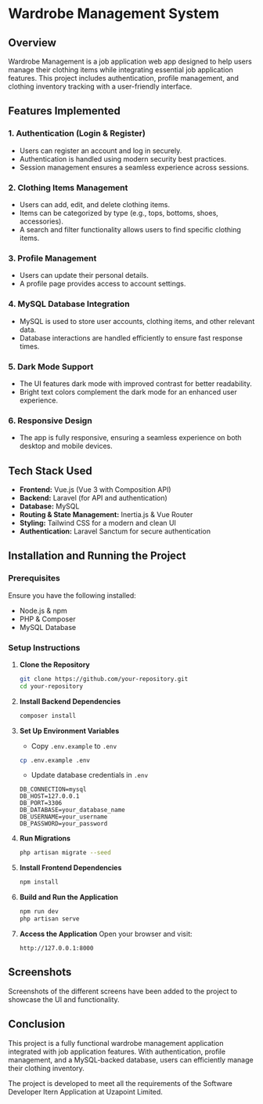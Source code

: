 # Wardrobe Management System

## Overview
Wardrobe Management is a job application web app designed to help users manage their clothing items while integrating essential job application features. This project includes authentication, profile management, and clothing inventory tracking with a user-friendly interface.

## Features Implemented

### 1. **Authentication (Login & Register)**
- Users can register an account and log in securely.
- Authentication is handled using modern security best practices.
- Session management ensures a seamless experience across sessions.

### 2. **Clothing Items Management**
- Users can add, edit, and delete clothing items.
- Items can be categorized by type (e.g., tops, bottoms, shoes, accessories).
- A search and filter functionality allows users to find specific clothing items.

### 3. **Profile Management**
- Users can update their personal details.
- A profile page provides access to account settings.

### 4. **MySQL Database Integration**
- MySQL is used to store user accounts, clothing items, and other relevant data.
- Database interactions are handled efficiently to ensure fast response times.

### 5. **Dark Mode Support**
- The UI features dark mode with improved contrast for better readability.
- Bright text colors complement the dark mode for an enhanced user experience.

### 6. **Responsive Design**
- The app is fully responsive, ensuring a seamless experience on both desktop and mobile devices.

## Tech Stack Used

- **Frontend:** Vue.js (Vue 3 with Composition API)
- **Backend:** Laravel (for API and authentication)
- **Database:** MySQL
- **Routing & State Management:** Inertia.js & Vue Router
- **Styling:** Tailwind CSS for a modern and clean UI
- **Authentication:** Laravel Sanctum for secure authentication

## Installation and Running the Project

### Prerequisites
Ensure you have the following installed:
- Node.js & npm
- PHP & Composer
- MySQL Database

### Setup Instructions

1. **Clone the Repository**
   ```sh
   git clone https://github.com/your-repository.git
   cd your-repository
   ```

2. **Install Backend Dependencies**
   ```sh
   composer install
   ```

3. **Set Up Environment Variables**
   - Copy `.env.example` to `.env`
   ```sh
   cp .env.example .env
   ```
   - Update database credentials in `.env`
   ```env
   DB_CONNECTION=mysql
   DB_HOST=127.0.0.1
   DB_PORT=3306
   DB_DATABASE=your_database_name
   DB_USERNAME=your_username
   DB_PASSWORD=your_password
   ```

4. **Run Migrations**
   ```sh
   php artisan migrate --seed
   ```

5. **Install Frontend Dependencies**
   ```sh
   npm install
   ```

6. **Build and Run the Application**
   ```sh
   npm run dev
   php artisan serve
   ```

7. **Access the Application**
   Open your browser and visit:
   ```
   http://127.0.0.1:8000
   ```

## Screenshots
Screenshots of the different screens have been added to the project to showcase the UI and functionality.

## Conclusion
This project is a fully functional wardrobe management application integrated with job application features. With authentication, profile management, and a MySQL-backed database, users can efficiently manage their clothing inventory. 

The project is developed to meet all the requirements of the Software Developer Itern Application at Uzapoint Limited. 



